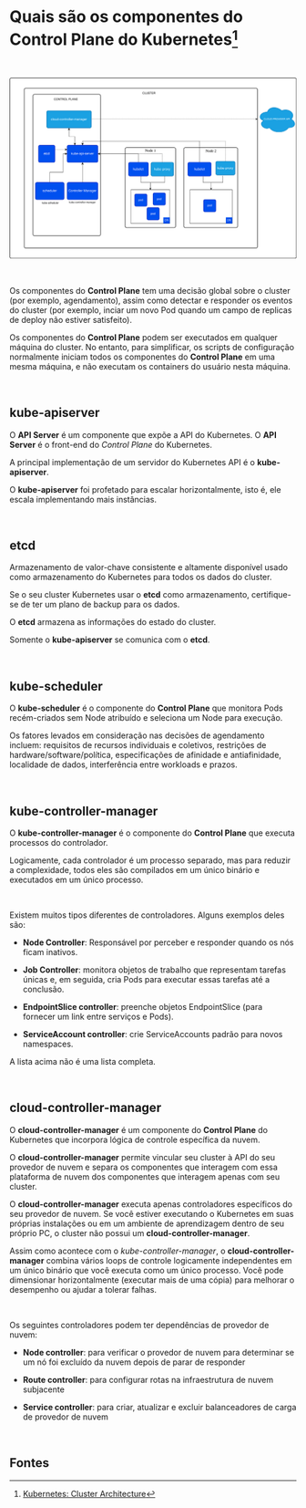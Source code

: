 # Quais são os componentes do Control Plane do Kubernetes[^1]

<br>

![Arquitetura Kubernetes ](./Imagens/kubernetes-cluster-architecture.svg)

<br>

Os componentes do **Control Plane** tem uma decisão global sobre o cluster (por exemplo, agendamento), assim como detectar e responder os eventos do cluster (por exemplo, inciar um novo Pod quando um campo de replicas de deploy não estiver satisfeito).

Os componentes do **Control Plane** podem ser executados em qualquer máquina do cluster. No entanto, para simplificar, os scripts de configuração normalmente iniciam todos os componentes do **Control Plane** em uma mesma máquina, e não executam os containers do usuário nesta máquina.

<br>

## kube-apiserver

O **API Server** é um componente que expõe a API do Kubernetes. O **API Server** é o front-end do *Control Plane* do Kubernetes.

A principal implementação de um servidor do Kubernetes API é o **kube-apiserver**.

O **kube-apiserver** foi profetado para escalar horizontalmente, isto é, ele escala implementando mais instâncias.

<br>

## etcd

Armazenamento de valor-chave consistente e altamente disponível usado como armazenamento do Kubernetes para todos os dados do cluster.

Se o seu cluster Kubernetes usar o **etcd** como armazenamento, certifique-se de ter um plano de backup para os dados.

O **etcd** armazena as informações do estado do cluster.

Somente o **kube-apiserver** se comunica com o **etcd**.

<br>

## kube-scheduler

O **kube-scheduler** é o componente do **Control Plane** que monitora Pods recém-criados sem Node atribuído e seleciona um Node para execução.

Os fatores levados em consideração nas decisões de agendamento incluem: requisitos de recursos individuais e coletivos, restrições de hardware/software/política, especificações de afinidade e antiafinidade, localidade de dados, interferência entre workloads e prazos.

<br>

## kube-controller-manager 

O **kube-controller-manager** é o componente do **Control Plane** que executa processos do controlador.

Logicamente, cada controlador é um processo separado, mas para reduzir a complexidade, todos eles são compilados em um único binário e executados em um único processo.

<br>

Existem muitos tipos diferentes de controladores. Alguns exemplos deles são:

- **Node Controller**: Responsável por perceber e responder quando os nós ficam inativos.

- **Job Controller**: monitora objetos de trabalho que representam tarefas únicas e, em seguida, cria Pods para executar essas tarefas até a conclusão.

- **EndpointSlice controller**: preenche objetos EndpointSlice (para fornecer um link entre serviços e Pods).

- **ServiceAccount controller**: crie ServiceAccounts padrão para novos namespaces.

A lista acima não é uma lista completa.

<br>

## cloud-controller-manager

O **cloud-controller-manager** é um componente do **Control Plane** do Kubernetes que incorpora lógica de controle específica da nuvem.

O **cloud-controller-manager** permite vincular seu cluster à API do seu provedor de nuvem e separa os componentes que interagem com essa plataforma de nuvem dos componentes que interagem apenas com seu cluster.

O **cloud-controller-manager** executa apenas controladores específicos do seu provedor de nuvem. Se você estiver executando o Kubernetes em suas próprias instalações ou em um ambiente de aprendizagem dentro de seu próprio PC, o cluster não possui um **cloud-controller-manager**.

Assim como acontece com o *kube-controller-manager*, o **cloud-controller-manager** combina vários loops de controle logicamente independentes em um único binário que você executa como um único processo. Você pode dimensionar horizontalmente (executar mais de uma cópia) para melhorar o desempenho ou ajudar a tolerar falhas.

<br>

Os seguintes controladores podem ter dependências de provedor de nuvem:

- **Node controller**: para verificar o provedor de nuvem para determinar se um nó foi excluído da nuvem depois de parar de responder

- **Route controller**: para configurar rotas na infraestrutura de nuvem subjacente

- **Service controller**: para criar, atualizar e excluir balanceadores de carga de provedor de nuvem

<br>

## Fontes
[^1]: [Kubernetes: Cluster Architecture](https://kubernetes.io/docs/concepts/architecture/)